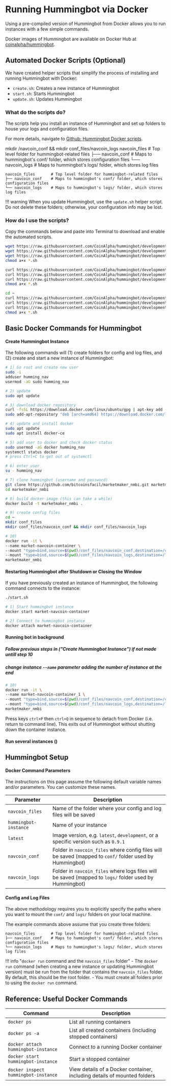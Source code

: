 # Running Hummingbot via Docker

Using a pre-compiled version of Hummingbot from Docker allows you to run instances with a few simple commands.

Docker images of Hummingbot are available on Docker Hub at [coinalpha/hummingbot](https://hub.docker.com/r/coinalpha/hummingbot).

## Automated Docker Scripts (Optional)

We have created helper scripts that simplify the process of installing and running Hummingbot with Docker:

* `create.sh`: Creates a new instance of Hummingbot
* `start.sh`: Starts Hummingbot
* `update.sh`: Updates Hummingbot

### What do the scripts do?

The scripts help you install an instance of Hummingbot and set up folders to house your logs and configuration files.

For more details, navigate to [Github: Hummingbot Docker scripts](https://github.com/bitcoinsfacil/marketmaker_nmbi/tree/development/installation/docker-commands).

mkdir /navcoin_conf && mkdir conf_files/navcoin_logs
navcoin_files       # Top level folder for hummingbot-related files
├── navcoin_conf    # Maps to hummingbot's conf/ folder, which stores configuration files
└── navcoin_logs    # Maps to hummingbot's logs/ folder, which stores log files

```
navcoin_files       # Top level folder for hummingbot-related files
├── navcoin_conf    # Maps to hummingbot's conf/ folder, which stores configuration files
└── navcoin_logs    # Maps to hummingbot's logs/ folder, which stores log files
```

!!! warning
    When you update Hummingbot, use the `update.sh` helper script. Do not delete these folders; otherwise, your configuration info may be lost.

### How do I use the scripts?

Copy the commands below and paste into Terminal to download and enable the automated scripts.

```bash tab="Linux"
wget https://raw.githubusercontent.com/CoinAlpha/hummingbot/development/installation/docker-commands/create.sh
wget https://raw.githubusercontent.com/CoinAlpha/hummingbot/development/installation/docker-commands/start.sh
wget https://raw.githubusercontent.com/CoinAlpha/hummingbot/development/installation/docker-commands/update.sh
chmod a+x *.sh
```

```bash tab="MacOS"
curl https://raw.githubusercontent.com/CoinAlpha/hummingbot/development/installation/docker-commands/create.sh -o create.sh
curl https://raw.githubusercontent.com/CoinAlpha/hummingbot/development/installation/docker-commands/start.sh -o start.sh
curl https://raw.githubusercontent.com/CoinAlpha/hummingbot/development/installation/docker-commands/update.sh -o update.sh
chmod a+x *.sh
```

```bash tab="Windows (Docker Toolbox)"
cd ~
curl https://raw.githubusercontent.com/CoinAlpha/hummingbot/development/installation/docker-commands/create.sh -o create.sh
curl https://raw.githubusercontent.com/CoinAlpha/hummingbot/development/installation/docker-commands/start.sh -o start.sh
curl https://raw.githubusercontent.com/CoinAlpha/hummingbot/development/installation/docker-commands/update.sh -o update.sh
chmod a+x *.sh
```

## Basic Docker Commands for Hummingbot

#### Create Hummingbot Instance

The following commands will (1) create folders for config and log files, and (2) create and start a new instance of Hummingbot:

```bash tab="Detailed Commands"
# 1) Go root and create new user
sudo -i
adduser humming_nav
usermod -aG sudo humming_nav

# 2) update
sudo apt update

# 3) download docker repository
curl -fsSL https://download.docker.com/linux/ubuntu/gpg | apt-key add -
sudo add-apt-repository "deb [arch=amd64] https://download.docker.com/linux/ubuntu bionic stable"

# 4) update and install docker
sudo apt update
sudo apt install docker-ce

# 5) add user to docker and check docker status
sudo usermod -aG docker humming_nav
systemctl status docker
# press Ctrl+C to get out of systemctl

# 6) enter user
su - humming_nav

# 7) clone hummingbot (username and password)
git clone https://github.com/bitcoinsfacil/marketmaker_nmbi.git marketmaker_nmbi
cd marketmaker_nmbi

# 8) build docker image (this can take a while)
docker build -t marketmaker_nmbi .

# 9) create config files
cd ~
mkdir conf_files
mkdir conf_files/navcoin_conf && mkdir conf_files/navcoin_logs

# 10)
docker run -it \
--name market-navcoin-container \
--mount "type=bind,source=$(pwd)/conf_files/navcoin_conf,destination=/conf/" \
--mount "type=bind,source=$(pwd)/conf_files/navcoin_logs,destination=/logs/" \
marketmaker_nmbi
```


#### Restarting Hummingbot after Shutdown or Closing the Window

If you have previously created an instance of Hummingbot, the following command connects to the instance:

```bash tab="Script"
./start.sh
```

```bash tab="Detailed Commands"
# 1) Start hummingbot instance
docker start market-navcoin-container

# 2) Connect to hummingbot instance
docker attach market-navcoin-container
```

#### Running bot in background
##### Follow previous steps in ("Create Hummingbot Instance") if not made untill step 10
##### change instance `--name` parameter adding the number of instance at the end 
```bash tab="Detailed Commands"
# 10)
docker run -it \
--name market-navcoin-container_1 \
--mount "type=bind,source=$(pwd)/conf_files/navcoin_conf,destination=/conf/" \
--mount "type=bind,source=$(pwd)/conf_files/navcoin_logs,destination=/logs/" \
marketmaker_nmbi
```

Press keys `ctrl+P` then `ctrl+Q` in sequence to detach from Docker (i.e. return to command line). This exits out of Hummingbot without shutting down the container instance.

#### Run several instances ()


## Hummingbot Setup

#### Docker Command Parameters

The instructions on this page assume the following default variable names and/or parameters.  You can customize these names.

Parameter | Description
---|---
`navcoin_files` | Name of the folder where your config and log files will be saved
`hummingbot-instance` | Name of your instance
`latest` | Image version, e.g. `latest`, `development`, or a specific version such as `0.9.1`
`navcoin_conf` | Folder in `navcoin_files` where config files will be saved (mapped to `conf/` folder used by Hummingbot)
`navcoin_logs` | Folder in `navcoin_files` where logs files will be saved (mapped to `logs/` folder used by Hummingbot)

#### Config and Log Files

The above methodology requires you to explicitly specify the paths where you want to mount the `conf/` and `logs/` folders on your local machine.

The example commands above assume that you create three folders:

```
navcoin_files       # Top level folder for hummingbot-related files
├── navcoin_conf    # Maps to hummingbot's conf/ folder, which stores configuration files
└── navcoin_logs    # Maps to hummingbot's logs/ folder, which stores log files
```

!!! info "`docker run` command and the `navcoin_files` folder"
    - The `docker run` command (when creating a new instance or updating Hummingbot version) must be run from the folder that contains the `navcoin_files` folder. By default, this should be the root folder.
    - You must create all folders prior to using the `docker run` command.

## Reference: Useful Docker Commands

Command | Description
---|---
`docker ps` | List all running containers
`docker ps -a` | List all created containers (including stopped containers)
`docker attach hummingbot-instance` | Connect to a running Docker container
`docker start hummingbot-instance` | Start a stopped container
`docker inspect hummingbot-instance` | View details of a Docker container, including details of mounted folders
